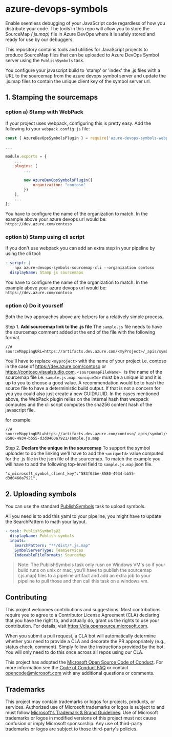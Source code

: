 # azure-devops-symbols

Enable seemless debugging of your JavaScript code regardless of how you distribute your code. 
The tools in this repo will allow you to store the SourceMap _(.js.map)_ file in Azure DevOps 
where it is safely stored and ready for use by our debuggers.

This repository contains tools and utilities for JavaScript projects to produce
SourceMap files that can be uploaded to Azure DevOps Symbol server using the
`PublishSymbols` task.

You configure your javascript build to 'stamp' or 'index' the .js files with a URL to the sourcemap from the azure devops symbol server and update the .js.map files to contain the unique client key of the symbol server url.

## 1. Stamping the sourcemaps
### option a) Stamp with WebPack
If your project uses webpack, configuring this is pretty easy.
Add the following to your `webpack.config.js` file:
```js
const { AzureDevOpsSymbolsPlugin } = require('azure-devops-symbols-webpack-plugin');

...

module.exports = {
    ...
    plugins: [
        ...

        new AzureDevOpsSymbolsPlugin({
            organization: "contoso"
        })
    ],
    ...
};
```
You have to configure the name of the organization to match. In the example above your azure devops url would be: `https://dev.azure.com/contoso`

### option b) Stamp using cli script
If you don't use webpack you can add an extra step in your pipeline by using the cli tool:

```yml
- script: |
    npx azure-devops-symbols-sourcemap-cli --organization contoso
  displayName: Stamp js sourcemaps
```
You have to configure the name of the organization to match. In the example above your azure devops url would be: `https://dev.azure.com/contoso`

### option c) Do it yourself
Both the two approaches above are helpers for a relatively simple process.

Step 1. **Add sourcemap link to the .js file**
The `sample.js` file needs to have the sourcemap comment added at the end of the file with the following format.
```
//# sourceMappingURL=https://artifacts.dev.azure.com/<myProject>/_apis/symbol/symsrv/<sourcemapFileName>/<uniqueId>/<sourcemapFileName>
```
You'll have to replace `<myproject>` with the name of your project i.e. contoso in the case of https://dev.azure.com/contoso or https://contoso.visualstudio.com.
`<sourcemapFileName> ` is the name of the sourcemap file i.e. `sample.js.map`.
`<uniqueId>` must be a unique id and it is up to you to choose a good value. A recommendation would be to hash the source file to have a deterministic build output.
If that is not a concern for you you could also just create a new GUID/UUID. 
In the cases mentioned above, the WebPack plugin relies on the internal hash that webpack computes and the cli script computes the sha256 content hash of the javascript file.

for example:
```
//# sourceMappingURL=https://artifacts.dev.azure.com/contoso/_apis/symbol/symsrv/sample.js.map/583f03be-8580-4934-bb55-d3d0460a7921/sample.js.map
```

Step 2. **Declare the unique in the sourcemap**
To support the symbol uploader to do the linking we'll have to add the `<uniqueId>` value computed for the .js file in the json file of the sourcemap.
To match the example you will have to add the following top-level field to `sample.js.map` json file.
```
"x_microsoft_symbol_client_key":"583f03be-8580-4934-bb55-d3d0460a7921",
```

## 2. Uploading symbols
You can use the standard [PublishSymbols](https://docs.microsoft.com/en-us/azure/devops/pipelines/artifacts/symbols?view=azure-devops) task to upload symbols.

All you need is to add this yaml to your pipeline, you might have to update the SearchPattern to math your layout.
```yml
- task: PublishSymbols@2
  displayName: Publish symbols
  inputs:
    SearchPattern: "**/dist/*.js.map"
    SymbolServerType: TeamServices
    IndexableFileFormats: SourceMap
```
> Note: The PublishSymbols task only rusn on Windows VM's so if your build runs on unix or mac, you'll have to publish the sourcemap (.js.map) files to a pipeline artifact and add an extra job to your pipeline to pull those and then call this task on a windows vm.

## Contributing

This project welcomes contributions and suggestions.  Most contributions require you to agree to a
Contributor License Agreement (CLA) declaring that you have the right to, and actually do, grant us
the rights to use your contribution. For details, visit https://cla.opensource.microsoft.com.

When you submit a pull request, a CLA bot will automatically determine whether you need to provide
a CLA and decorate the PR appropriately (e.g., status check, comment). Simply follow the instructions
provided by the bot. You will only need to do this once across all repos using our CLA.

This project has adopted the [Microsoft Open Source Code of Conduct](https://opensource.microsoft.com/codeofconduct/).
For more information see the [Code of Conduct FAQ](https://opensource.microsoft.com/codeofconduct/faq/) or
contact [opencode@microsoft.com](mailto:opencode@microsoft.com) with any additional questions or comments.

## Trademarks

This project may contain trademarks or logos for projects, products, or services. Authorized use of Microsoft 
trademarks or logos is subject to and must follow 
[Microsoft's Trademark & Brand Guidelines](https://www.microsoft.com/en-us/legal/intellectualproperty/trademarks/usage/general).
Use of Microsoft trademarks or logos in modified versions of this project must not cause confusion or imply Microsoft sponsorship.
Any use of third-party trademarks or logos are subject to those third-party's policies.
